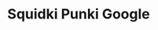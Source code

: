 ---
slug: squidki-punki-google
title: Squidki Punki Google
description: "Squidki Punki Google is an exciting online game. Play for free directly in your browser!"
icon: /images/new_mods/Sprunki Punki Google.png
url: https://wowtbc.net/sprunkin/punki-google/index.html
previewImage: /images/new_mods/Sprunki Punki Google.png
type: new mods

# SEO配置
seo:
  title: "Squidki Punki Google - Play Free Online Game | Fun Browser Games"
  description: "Squidki Punki Google - Play this fun online game for free in your browser. No download required!"
  ogImage: "/images/new_mods/Sprunki Punki Google.png"
  keywords: "squidki-punki-google, online game, browser game, free game, new mods game, play online"

videoUrls:
  - https://www.youtube.com/embed/example1
  - https://www.youtube.com/embed/example2

whyPlay:
  title: "Why Play Squidki Punki Google?"
  items:
    - "Immersive Gameplay: Squidki Punki Google offers an engaging and immersive gaming experience that will keep you entertained for hours"
    - "Challenging Levels: Test your skills with increasingly difficult challenges and obstacles"
    - "Beautiful Graphics: Enjoy stunning visuals and smooth animations that bring the game world to life"
    - "Regular Updates: New content and features are added regularly to keep the game fresh and exciting"
    - "Free to Play: Experience all the fun without spending a penny"
    - "Community Features: Connect with other players, share strategies, and compete for high scores"
    - "Cross-Platform: Play on any device with a web browser, no downloads required"

features:
  title: "Key Features of Squidki Punki Google"
  image: "/images/new_mods/Sprunki Punki Google.png"
  items:
    - "Intuitive Controls: Easy to learn controls make Squidki Punki Google accessible for players of all skill levels"
    - "Multiple Game Modes: Enjoy various gameplay options that provide different challenges and experiences"
    - "Character Customization: Personalize your gaming experience with unique characters and items"
    - "Achievement System: Complete special tasks to earn rewards and recognition"
    - "Leaderboards: Compete with players worldwide and see who can achieve the highest scores"

characteristics:
  title: "Game Characteristics"
  image: "/images/new_mods/Sprunki Punki Google.png"
  items:
    - "Genre: New mods game with elements of strategy and skill"
    - "Difficulty: Suitable for both casual gamers and those seeking a challenge"
    - "Play Time: Quick sessions or extended gameplay, depending on your preference"
    - "Art Style: Vibrant and engaging visuals that enhance the gaming experience"
    - "Sound Design: Immersive audio that complements the gameplay perfectly"

info: "Squidki Punki Google is an exciting online game that offers players a unique and engaging gaming experience. With its intuitive controls, stunning visuals, and challenging gameplay, Squidki Punki Google provides hours of entertainment for players of all ages and skill levels. Whether you're looking for a quick gaming session during a break or an extended play session, Squidki Punki Google delivers an immersive experience that will keep you coming back for more. The game features multiple levels of increasing difficulty, ensuring that players are constantly challenged as they progress. With regular updates adding new content and features, Squidki Punki Google remains fresh and exciting, providing endless entertainment options for its growing community of players."

howToPlayIntro: "Welcome to Squidki Punki Google! This guide will walk you through the basics and help you master the game. Whether you're a beginner or looking to improve your skills, these tips and instructions will enhance your gaming experience."

howToPlaySteps:
  - title: "Getting Started"
    description: "Begin your Squidki Punki Google adventure by familiarizing yourself with the controls. Use your keyboard or mouse to navigate through the game interface. The tutorial will guide you through the basic mechanics and help you understand the objectives."
  - title: "Understanding the Objectives"
    description: "In Squidki Punki Google, your main goal is to progress through levels by completing specific objectives. Each level presents unique challenges that require different strategies and approaches."
  - title: "Mastering the Controls"
    description: "Practice using the controls to improve your precision and reaction time. Squidki Punki Google requires quick reflexes and strategic thinking to overcome obstacles and defeat opponents."
  - title: "Utilizing Power-ups"
    description: "Collect power-ups throughout the game to enhance your abilities and overcome difficult challenges. Each power-up offers unique advantages that can be crucial for success."
  - title: "Developing Strategies"
    description: "As you progress in Squidki Punki Google, develop effective strategies for different scenarios. Analyze patterns, anticipate challenges, and adapt your approach to maximize your performance."

faq:
  title: "Frequently Asked Questions about Squidki Punki Google"
  items:
    - question: "Is Squidki Punki Google free to play?"
      answer: "Yes, Squidki Punki Google is completely free to play directly in your web browser. No downloads or purchases are required to enjoy the full game experience."
    - question: "Can I play Squidki Punki Google on mobile devices?"
      answer: "Yes, Squidki Punki Google is optimized for both desktop and mobile play. You can enjoy the game on any device with a web browser and internet connection."
    - question: "Are there any in-game purchases?"
      answer: "While Squidki Punki Google is free to play, there may be optional in-game purchases available for cosmetic items or additional features that don't affect core gameplay."
    - question: "How often is Squidki Punki Google updated?"
      answer: "The developers regularly update Squidki Punki Google with new content, features, and improvements based on player feedback and game performance."
    - question: "Can I play Squidki Punki Google offline?"
      answer: "Currently, Squidki Punki Google requires an internet connection to play as it's a browser-based online game."
    - question: "Is Squidki Punki Google suitable for children?"
      answer: "Yes, Squidki Punki Google is designed to be family-friendly and suitable for players of all ages."
    - question: "How do I report bugs or issues?"
      answer: "If you encounter any problems while playing Squidki Punki Google, you can report them through the game's support page or contact the developers directly through their website."
    - question: "Still Have Questions?"
      answer: "If you have additional questions about Squidki Punki Google that aren't covered in this FAQ, please visit our support center or contact our customer service team for assistance."
---